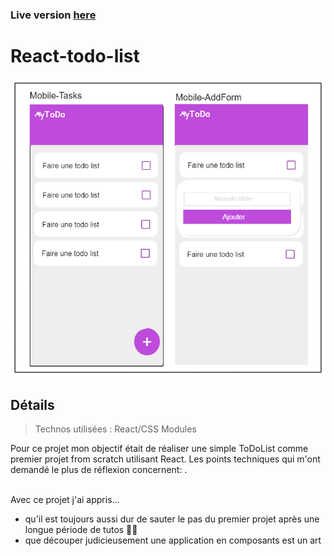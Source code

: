 ### Live version [here](https://virginiebouvarel.github.io/react-todo-list/public/)

# React-todo-list

![Design preview for this project ](./annexes/preview.png)

## Détails

> Technos utilisées : React/CSS Modules

Pour ce projet mon objectif était de réaliser une simple ToDoList comme premier projet from scratch utilisant React.
Les points techniques qui m'ont demandé le plus de réflexion concernent: .<br><br>

Avec ce projet j'ai appris...

- qu'il est toujours aussi dur de sauter le pas du premier projet après une longue période de tutos 🤦‍♀️
- que découper judicieusement une application en composants est un art
